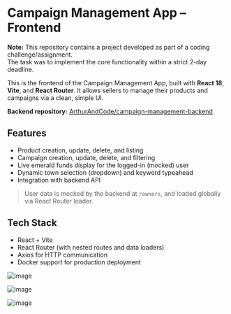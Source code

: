 # Campaign Management App – Frontend

**Note:** This repository contains a project developed as part of a coding challenge/assignment.  
The task was to implement the core functionality within a strict 2-day deadline.

This is the frontend of the Campaign Management App, built with **React 18**, **Vite**, and **React Router**. It allows sellers to manage their products and campaigns via a clean, simple UI.

**Backend repository:** [ArthurAndCode/campaign-management-backend](https://github.com/ArthurAndCode/campaign-management-backend)

## Features

- Product creation, update, delete, and listing
- Campaign creation, update, delete, and filtering
- Live emerald funds display for the logged-in (mocked) user
- Dynamic town selection (dropdown) and keyword typeahead
- Integration with backend API

> User data is mocked by the backend at `/owners`, and loaded globally via React Router loader.

## Tech Stack

- React + Vite
- React Router (with nested routes and data loaders)
- Axios for HTTP communication
- Docker support for production deployment

![image](https://github.com/user-attachments/assets/88aaf061-341c-40c2-89f4-85172b6f2408)

![image](https://github.com/user-attachments/assets/9d7237ba-a73a-41a8-a35f-8fc736e6a983)

![image](https://github.com/user-attachments/assets/c4c7b3da-150f-44e6-94eb-b2208a9886f1)

